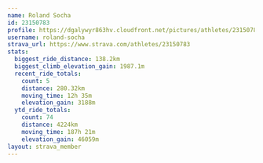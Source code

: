 ```yaml
---
name: Roland Socha
id: 23150783
profile: https://dgalywyr863hv.cloudfront.net/pictures/athletes/23150783/14745672/4/large.jpg
username: roland-socha
strava_url: https://www.strava.com/athletes/23150783
stats:
  biggest_ride_distance: 138.2km
  biggest_climb_elevation_gain: 1987.1m
  recent_ride_totals:
    count: 5
    distance: 280.32km
    moving_time: 12h 35m
    elevation_gain: 3188m
  ytd_ride_totals:
    count: 74
    distance: 4224km
    moving_time: 187h 21m
    elevation_gain: 46059m
layout: strava_member
--- 
```

